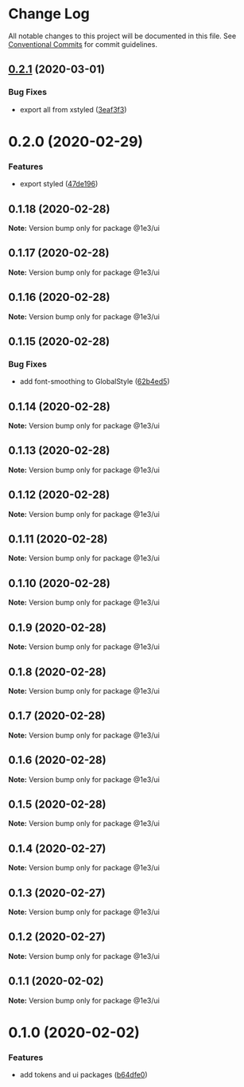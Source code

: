 # Change Log

All notable changes to this project will be documented in this file.
See [Conventional Commits](https://conventionalcommits.org) for commit guidelines.

## [0.2.1](https://github.com/1e3/ui/compare/@1e3/ui@0.2.0...@1e3/ui@0.2.1) (2020-03-01)


### Bug Fixes

* export all from xstyled ([3eaf3f3](https://github.com/1e3/ui/commit/3eaf3f38036c254fa39b7dc88f5d332c2efe8e12))





# 0.2.0 (2020-02-29)


### Features

* export styled ([47de196](https://github.com/1e3/ui/commit/47de196159f3fd9c346618739ab6f9090fa85387))





## 0.1.18 (2020-02-28)

**Note:** Version bump only for package @1e3/ui





## 0.1.17 (2020-02-28)

**Note:** Version bump only for package @1e3/ui





## 0.1.16 (2020-02-28)

**Note:** Version bump only for package @1e3/ui





## 0.1.15 (2020-02-28)


### Bug Fixes

* add font-smoothing to GlobalStyle ([62b4ed5](https://github.com/1e3/ui/commit/62b4ed50bb83ee1f81625fc9694e159d61332335))





## 0.1.14 (2020-02-28)

**Note:** Version bump only for package @1e3/ui





## 0.1.13 (2020-02-28)

**Note:** Version bump only for package @1e3/ui





## 0.1.12 (2020-02-28)

**Note:** Version bump only for package @1e3/ui





## 0.1.11 (2020-02-28)

**Note:** Version bump only for package @1e3/ui





## 0.1.10 (2020-02-28)

**Note:** Version bump only for package @1e3/ui





## 0.1.9 (2020-02-28)

**Note:** Version bump only for package @1e3/ui





## 0.1.8 (2020-02-28)

**Note:** Version bump only for package @1e3/ui





## 0.1.7 (2020-02-28)

**Note:** Version bump only for package @1e3/ui





## 0.1.6 (2020-02-28)

**Note:** Version bump only for package @1e3/ui





## 0.1.5 (2020-02-28)

**Note:** Version bump only for package @1e3/ui





## 0.1.4 (2020-02-27)

**Note:** Version bump only for package @1e3/ui





## 0.1.3 (2020-02-27)

**Note:** Version bump only for package @1e3/ui





## 0.1.2 (2020-02-27)

**Note:** Version bump only for package @1e3/ui





## 0.1.1 (2020-02-02)

**Note:** Version bump only for package @1e3/ui





# 0.1.0 (2020-02-02)


### Features

* add tokens and ui packages ([b64dfe0](https://github.com/1e3/ui/commit/b64dfe046999ba6f6c65ca7160c5de4536f70e09))
